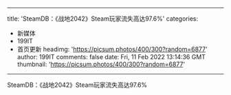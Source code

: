
---
title: 'SteamDB：《战地2042》Steam玩家流失高达97.6%'
categories: 
 - 新媒体
 - 199IT
 - 首页更新
headimg: 'https://picsum.photos/400/300?random=6877'
author: 199IT
comments: false
date: Fri, 11 Feb 2022 13:14:36 GMT
thumbnail: 'https://picsum.photos/400/300?random=6877'
---

<div>   
SteamDB：《战地2042》Steam玩家流失高达97.6%  
</div>
            